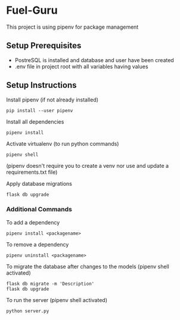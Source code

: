 # Fuel-Guru

This project is using pipenv for package management

## Setup Prerequisites

- PostreSQL is installed and database and user have been created
- .env file in project root with all variables having values

## Setup Instructions

Install pipenv (if not already installed)

```shell
pip install --user pipenv
```

Install all dependencies

```shell
pipenv install
```

Activate virtualenv (to run python commands)

```shell
pipenv shell
```

(pipenv doesn't require you to create a venv nor use and update a requirements.txt file)

Apply database migrations

```shell
flask db upgrade
```

### Additional Commands

To add a dependency

```shell
pipenv install <packagename>
```

To remove a dependency

```shell
pipenv uninstall <packagename>
```

To migrate the database after changes to the models (pipenv shell activated)

```shell
flask db migrate -m 'Description'
flask db upgrade
```

To run the server (pipenv shell activated)

```shell
python server.py
```
